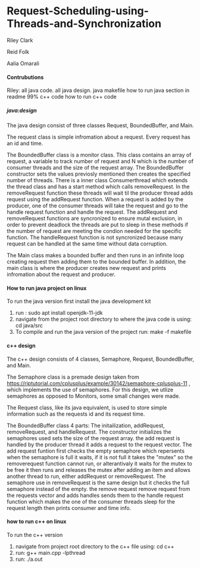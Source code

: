 # Request-Scheduling-using-Threads-and-Synchronization

Riley Clark

Reid Folk

Aalia Omarali


#### Contrubutions 

Riley: 
all java code.
all java design.
java makefile 
how to run java section in readme 
99% c++ code
how to run c++ code 

##### java:design

The java design consist of three classes Request, BoundedBuffer, and Main. 

The request class is simple infromation about a request. Every request has an id and time.

The BoundedBuffer class is a monitor class. This class contains an array of request, a variable to track number of request and N which is the number of consumer threads and the size of the request array. The BoundedBuffer constructor sets the values previosly mentioned then creates the specified number of threads. There is a inner class Consumerthread which extends the thread class and has a start method which calls removeRequest. In the removeRequest function these threads will wait til the producer thread adds request using the addRequest function. When a request is added by the producer, one of the consumer threads will take the request and go to the handle request function and handle the request. The addRequest and removeRequest functions are syncronized to ensure mutal exclusion, in order to prevent deadlock the threads are put to sleep in these methods if the number of request are meeting the condion needed for the specific function. The handleRequest function is not syncronized because many request can be handled at the same time without data corruption. 

The Main class makes a bounded buffer and then runs in an infinite loop creating request then adding them to the bounded buffer. In addition, the main class is where the producer creates new request and prints infromation about the request and producer.

#### How to run java project on linux
To run the java version first install the java development kit
1. run : sudo apt install openjdk-11-jdk
2. navigate from the project root directory to where the java code is using: cd java/src 
3. To compile and run the java version of the project run: make -f makefile 

#### c++ design
The c++ design consists of 4 classes, Semaphore, Request, BoundedBuffer, and Main.

The Semaphore class is a premade design taken from https://riptutorial.com/cplusplus/example/30142/semaphore-cplusplus-11 , which implements the use of semaphores. For this design, we utlize semaphores as opposed to Monitors, some small changes were made.

The Request class, like its java equivalent, is used to store simple information such as the requests id and its request time.

The BoundedBuffer class 4 parts: The initailization, addRequest, removeRequest, and handleRequest. The constructor initializes the semaphores used sets the size of the request array. the add request is handled by the producer thread it adds a request to the request vector. The add request funtion first checks the empty semaphore which repersents when the semaphore is full it waits, if it is not full it takes the "mutex" so the removerequest function cannot run, or alterantivaly it waits for the mutex to be free it then runs and releases the mutex after adding an item and allows another thread to run, either addRequest or removeRequest. The semaphore use in removeRequest is the same design but it checks the full semaphore instead of the empty. the remove request remove request from the requests vector and adds handles sends them to the handle request function which makes the one of the consumer threads sleep for the request length then prints consumer and time info.

#### how to run c++ on linux
To run the c++ version 
1. navigate from project root directory to the c++ file using: cd c++
2. run: g++ main.cpp -lpthread
3. run: ./a.out
